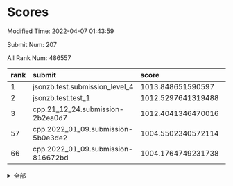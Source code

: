 # Scores

Modified Time: 2022-04-07 01:43:59

Submit Num: 207

All Rank Num: 486557

| rank |               submit               |       score        |       sigma        | pk_num |
| :--- | :--------------------------------- | :----------------- | :----------------- | :----- |
| 1    | jsonzb.test.submission_level_4     | 1013.848651590597  | 0.7955602380974738 | 9403   |
| 2    | jsonzb.test.test_1                 | 1012.5297641319488 | 0.7980989864786513 | 9403   |
| 3    | cpp.21_12_24.submission-2b2ea0d7   | 1012.4041346470016 | 0.8098102550933275 | 9403   |
| 57   | cpp.2022_01_09.submission-5b0e3de2 | 1004.5502340572114 | 0.7159818302171495 | 9405   |
| 66   | cpp.2022_01_09.submission-816672bd | 1004.1764749231738 | 0.7140317967891963 | 9402   |


<details>
<summary>全部</summary>

| rank |                 submit                 |       score        |       sigma        | pk_num |
| :--- | :------------------------------------- | :----------------- | :----------------- | :----- |
| 1    | jsonzb.test.submission_level_4         | 1013.848651590597  | 0.7955602380974738 | 9403   |
| 2    | jsonzb.test.test_1                     | 1012.5297641319488 | 0.7980989864786513 | 9403   |
| 3    | cpp.21_12_24.submission-2b2ea0d7       | 1012.4041346470016 | 0.8098102550933275 | 9403   |
| 4    | gobigger.level_3.submission_level_3_47 | 1011.6748925554125 | 0.773782346491175  | 9398   |
| 5    | gobigger.level_3.submission_level_3_39 | 1011.3822149598803 | 0.7480985498926933 | 9403   |
| 6    | gobigger.level_3.submission_level_3_23 | 1011.2215194173506 | 0.7601253664695247 | 9402   |
| 7    | gobigger.level_3.submission_level_3_37 | 1011.1107217129055 | 0.751749889086856  | 9403   |
| 8    | gobigger.level_3.submission_level_3_38 | 1010.9433812514842 | 0.7634120572321386 | 9399   |
| 9    | gobigger.level_3.submission_level_3_18 | 1010.8185593853577 | 0.7481288448606999 | 9407   |
| 10   | gobigger.level_3.submission_level_3_30 | 1010.7189889626723 | 0.7748035974653494 | 9404   |
| 11   | gobigger.level_3.submission_level_3_25 | 1010.6967710578241 | 0.7542211437037482 | 9399   |
| 12   | gobigger.level_3.submission_level_3_10 | 1010.5978740195103 | 0.7639761981726306 | 9407   |
| 13   | gobigger.level_3.submission_level_3_2  | 1010.5785427284155 | 0.7510833440692211 | 9405   |
| 14   | gobigger.level_3.submission_level_3_7  | 1010.5103585960005 | 0.7717901956907756 | 9406   |
| 15   | gobigger.level_3.submission_level_3_44 | 1010.4539843736268 | 0.7511574261841132 | 9404   |
| 16   | gobigger.level_3.submission_level_3_43 | 1010.436204189649  | 0.7828795747174945 | 9403   |
| 17   | gobigger.level_3.submission_level_3_48 | 1010.400327607973  | 0.7711543782112059 | 9401   |
| 18   | gobigger.level_3.submission_level_3_1  | 1010.3936692907794 | 0.7407360445680914 | 9405   |
| 19   | gobigger.level_3.submission_level_3_8  | 1010.3783292642096 | 0.7552283591938941 | 9402   |
| 20   | gobigger.level_3.submission_level_3_36 | 1010.2591229436862 | 0.7420381186970295 | 9404   |
| 21   | gobigger.level_3.submission_level_3_12 | 1010.2059913529322 | 0.7597956303560374 | 9400   |
| 22   | gobigger.level_3.submission_level_3_35 | 1010.1296565893872 | 0.7501189407083604 | 9398   |
| 23   | gobigger.level_3.submission_level_3_19 | 1010.1284236612635 | 0.7578818531995427 | 9399   |
| 24   | gobigger.level_3.submission_level_3_26 | 1010.0857236037041 | 0.7552843292343945 | 9402   |
| 25   | gobigger.level_3.submission_level_3_28 | 1010.085519691416  | 0.7657260023652407 | 9405   |
| 26   | gobigger.level_3.submission_level_3_15 | 1010.0316513748745 | 0.7504535589608307 | 9408   |
| 27   | gobigger.level_3.submission_level_3_17 | 1010.0115033780531 | 0.749196043693807  | 9403   |
| 28   | gobigger.level_3.submission_level_3_32 | 1010.0054774594093 | 0.755413493003263  | 9398   |
| 29   | gobigger.level_3.submission_level_3_22 | 1009.9750229554307 | 0.7407637845648811 | 9401   |
| 30   | gobigger.level_3.submission_level_3_29 | 1009.9579943958294 | 0.7680577719701206 | 9409   |
| 31   | gobigger.level_3.submission_level_3_11 | 1009.9292392956386 | 0.7668317728843171 | 9402   |
| 32   | gobigger.level_3.submission_level_3_27 | 1009.8949193535907 | 0.732052566956253  | 9400   |
| 33   | gobigger.level_3.submission_level_3_42 | 1009.8617224121887 | 0.753588884579143  | 9401   |
| 34   | gobigger.level_3.submission_level_3_45 | 1009.844734055534  | 0.7655497673887882 | 9405   |
| 35   | gobigger.level_3.submission_level_3_4  | 1009.7194063587141 | 0.7290359675717153 | 9402   |
| 36   | gobigger.level_3.submission_level_3_9  | 1009.6953101753639 | 0.7556856686391239 | 9405   |
| 37   | gobigger.level_3.submission_level_3_5  | 1009.5621736521249 | 0.7685018908871601 | 9406   |
| 38   | gobigger.level_3.submission_level_3_41 | 1009.5571377662126 | 0.7357855477528882 | 9405   |
| 39   | gobigger.level_3.submission_level_3_3  | 1009.4967527036242 | 0.7471421154031117 | 9403   |
| 40   | gobigger.level_3.submission_level_3_24 | 1009.4848358032605 | 0.7482963947825176 | 9401   |
| 41   | gobigger.level_3.submission_level_3_6  | 1009.4749849274281 | 0.7469567838621425 | 9405   |
| 42   | gobigger.level_3.submission_level_3_34 | 1009.3491884351586 | 0.7330766858274778 | 9398   |
| 43   | gobigger.level_3.submission_level_3_0  | 1009.2143170916596 | 0.761266057977401  | 9401   |
| 44   | gobigger.level_3.submission_level_3_31 | 1009.2124840824171 | 0.745277142698267  | 9407   |
| 45   | gobigger.level_3.submission_level_3_46 | 1009.200855408585  | 0.744075463150375  | 9400   |
| 46   | gobigger.level_3.submission_level_3_40 | 1009.1609562726305 | 0.7547827186618992 | 9406   |
| 47   | gobigger.level_3.submission_level_3_20 | 1009.1226613500294 | 0.7679501450494813 | 9402   |
| 48   | gobigger.level_3.submission_level_3_21 | 1009.0350247875293 | 0.7555142582443862 | 9407   |
| 49   | gobigger.level_3.submission_level_3_13 | 1008.9805351332452 | 0.7524791671893135 | 9396   |
| 50   | gobigger.level_3.submission_level_3_33 | 1008.883280875289  | 0.7479462557953847 | 9398   |
| 51   | gobigger.level_3.submission_level_3_14 | 1008.8563470220831 | 0.7487898218190555 | 9401   |
| 52   | gobigger.level_3.submission_level_3_49 | 1008.8273279406689 | 0.7391994633962924 | 9404   |
| 53   | gobigger.level_3.submission_level_3_16 | 1008.4592003121774 | 0.7422087189040528 | 9405   |
| 54   | gobigger.level_1.submission_level_1_19 | 1004.9651646509951 | 0.7159930683904816 | 9405   |
| 55   | gobigger.level_1.submission_level_1_43 | 1004.941719368993  | 0.7235801959811792 | 9408   |
| 56   | gobigger.level_1.submission_level_1_29 | 1004.6186378139323 | 0.721473013659992  | 9400   |
| 57   | cpp.2022_01_09.submission-5b0e3de2     | 1004.5502340572114 | 0.7159818302171495 | 9405   |
| 58   | gobigger.level_1.submission_level_1_35 | 1004.550224797058  | 0.7343238808387481 | 9397   |
| 59   | gobigger.level_1.submission_level_1_45 | 1004.4566794299658 | 0.7085837417507937 | 9403   |
| 60   | gobigger.level_1.submission_level_1_47 | 1004.3633824464944 | 0.712039014341039  | 9403   |
| 61   | gobigger.level_1.submission_level_1_40 | 1004.3222004861525 | 0.7157466318515978 | 9399   |
| 62   | gobigger.level_1.submission_level_1_15 | 1004.3022992436245 | 0.7102897295165382 | 9396   |
| 63   | gobigger.level_1.submission_level_1_17 | 1004.2964982920936 | 0.7176630972442783 | 9401   |
| 64   | gobigger.level_1.submission_level_1_7  | 1004.2478722570719 | 0.7273216903723599 | 9402   |
| 65   | gobigger.level_1.submission_level_1_10 | 1004.2078788042514 | 0.7272664478513755 | 9406   |
| 66   | cpp.2022_01_09.submission-816672bd     | 1004.1764749231738 | 0.7140317967891963 | 9402   |
| 67   | gobigger.level_1.submission_level_1_23 | 1004.0786076431596 | 0.7169257756094969 | 9403   |
| 68   | gobigger.level_1.submission_level_1_12 | 1004.0623303524258 | 0.7128624270531289 | 9404   |
| 69   | gobigger.level_1.submission_level_1_49 | 1003.9578872157081 | 0.7258868337857225 | 9402   |
| 70   | gobigger.level_1.submission_level_1_30 | 1003.8684317996165 | 0.7250007313019904 | 9401   |
| 71   | gobigger.level_1.submission_level_1_37 | 1003.7598413154595 | 0.7204773422713853 | 9400   |
| 72   | gobigger.level_1.submission_level_1_25 | 1003.7516510956391 | 0.7157605573326897 | 9397   |
| 73   | gobigger.level_1.submission_level_1_36 | 1003.6923600556432 | 0.7242079714906767 | 9407   |
| 74   | gobigger.level_1.submission_level_1_2  | 1003.5006167113256 | 0.7200985192097735 | 9404   |
| 75   | gobigger.level_1.submission_level_1_42 | 1003.4866590444872 | 0.7081903544204666 | 9404   |
| 76   | gobigger.level_1.submission_level_1_4  | 1003.4532275732433 | 0.7282428378147405 | 9404   |
| 77   | gobigger.level_1.submission_level_1_3  | 1003.4263203941194 | 0.7190551685288709 | 9403   |
| 78   | gobigger.level_1.submission_level_1_27 | 1003.4131050114269 | 0.719248667402079  | 9399   |
| 79   | gobigger.level_1.submission_level_1_38 | 1003.3595050361843 | 0.7199675536471496 | 9408   |
| 80   | gobigger.level_1.submission_level_1_44 | 1003.3590707101806 | 0.7078405077845076 | 9396   |
| 81   | gobigger.level_1.submission_level_1_0  | 1003.2950973436248 | 0.7362654134168054 | 9404   |
| 82   | gobigger.level_1.submission_level_1_32 | 1003.2936151582163 | 0.7213180058398907 | 9410   |
| 83   | gobigger.level_1.submission_level_1_39 | 1003.2083831997109 | 0.7185931780246892 | 9396   |
| 84   | gobigger.level_1.submission_level_1_16 | 1003.173884680758  | 0.7164775479277153 | 9400   |
| 85   | gobigger.level_1.submission_level_1_13 | 1003.0052211659964 | 0.7145122399943403 | 9402   |
| 86   | gobigger.level_1.submission_level_1_26 | 1002.972901521797  | 0.7277409221549715 | 9394   |
| 87   | gobigger.level_1.submission_level_1_34 | 1002.9557879848671 | 0.7217026124282151 | 9408   |
| 88   | gobigger.level_1.submission_level_1_5  | 1002.9478857744009 | 0.7192471743128166 | 9406   |
| 89   | gobigger.level_1.submission_level_1_46 | 1002.9465221001784 | 0.7165651678396496 | 9402   |
| 90   | gobigger.level_1.submission_level_1_1  | 1002.9253097239264 | 0.7191677405618404 | 9401   |
| 91   | gobigger.level_1.submission_level_1_33 | 1002.9024858865416 | 0.7175603540840186 | 9401   |
| 92   | gobigger.level_1.submission_level_1_28 | 1002.8643356475792 | 0.7240717573008062 | 9404   |
| 93   | gobigger.level_1.submission_level_1_41 | 1002.792383076811  | 0.716919849074533  | 9405   |
| 94   | gobigger.level_1.submission_level_1_9  | 1002.624014675575  | 0.7093923599634402 | 9404   |
| 95   | gobigger.level_1.submission_level_1_24 | 1002.5417244818269 | 0.7049681055326037 | 9397   |
| 96   | gobigger.level_1.submission_level_1_20 | 1002.5177123670135 | 0.7041015351704134 | 9400   |
| 97   | gobigger.level_1.submission_level_1_48 | 1002.4810836915775 | 0.7110295191102579 | 9402   |
| 98   | gobigger.level_1.submission_level_1_21 | 1002.4738074821537 | 0.7194189397933606 | 9396   |
| 99   | gobigger.level_1.submission_level_1_22 | 1002.3333602154546 | 0.7277138891512989 | 9399   |
| 100  | gobigger.level_1.submission_level_1_18 | 1002.2293147433012 | 0.7176900452929244 | 9404   |
| 101  | gobigger.level_1.submission_level_1_11 | 1002.22908931489   | 0.7092794454481269 | 9397   |
| 102  | gobigger.level_1.submission_level_1_14 | 1002.0636473973811 | 0.7102419600596505 | 9396   |
| 103  | gobigger.level_1.submission_level_1_8  | 1002.0607814740855 | 0.7196199232395536 | 9404   |
| 104  | gobigger.level_1.submission_level_1_6  | 1002.0286511111368 | 0.7064874954510166 | 9398   |
| 105  | gobigger.level_1.submission_level_1_31 | 1001.3621173488084 | 0.7130498699232912 | 9401   |
| 106  | gobigger.random.submission_random_34   | 997.449799455079   | 0.71004878675981   | 9403   |
| 107  | gobigger.random.submission_random_48   | 997.3337400515438  | 0.7204256818735957 | 9399   |
| 108  | gobigger.random.submission_random_7    | 997.1811539269303  | 0.7152786211479162 | 9404   |
| 109  | gobigger.random.submission_random_0    | 997.1776203166863  | 0.709069767661273  | 9401   |
| 110  | gobigger.random.submission_random_45   | 996.9988874189432  | 0.6979093153794609 | 9407   |
| 111  | gobigger.random.submission_random_16   | 996.8959214116425  | 0.7050739678631255 | 9399   |
| 112  | gobigger.random.submission_random_28   | 996.7954755692697  | 0.7098814751416992 | 9403   |
| 113  | gobigger.random.submission_random_14   | 996.7650515451521  | 0.7211772395819379 | 9402   |
| 114  | gobigger.random.submission_random_6    | 996.5069569776026  | 0.6993754542121177 | 9397   |
| 115  | gobigger.random.submission_random_21   | 996.4524084955071  | 0.7121779660825409 | 9400   |
| 116  | gobigger.random.submission_random_8    | 996.445357732746   | 0.6953449685463018 | 9400   |
| 117  | gobigger.random.submission_random_43   | 996.4216033347697  | 0.6993858529817505 | 9401   |
| 118  | gobigger.random.submission_random_24   | 996.3740183677666  | 0.7056940199215656 | 9405   |
| 119  | gobigger.random.submission_random_10   | 996.3276310728637  | 0.7011932316596589 | 9405   |
| 120  | gobigger.random.submission_random_42   | 996.3074262859249  | 0.7208011032941586 | 9399   |
| 121  | gobigger.random.submission_random_19   | 996.2869859390199  | 0.7095799392167357 | 9406   |
| 122  | gobigger.random.submission_random_23   | 996.2221325463942  | 0.7060110090174254 | 9399   |
| 123  | gobigger.random.submission_random_39   | 996.2144191362847  | 0.7004926347249004 | 9397   |
| 124  | gobigger.random.submission_random_3    | 996.2008329216876  | 0.7031058654707135 | 9403   |
| 125  | gobigger.random.submission_random_1    | 996.1902589819786  | 0.7080644437349772 | 9398   |
| 126  | gobigger.random.submission_random_9    | 996.188753373026   | 0.7110969225498185 | 9405   |
| 127  | gobigger.random.submission_random_41   | 996.1429077886975  | 0.7157911977423701 | 9401   |
| 128  | gobigger.random.submission_random_18   | 996.1015429952158  | 0.7151065972481992 | 9409   |
| 129  | gobigger.random.submission_random_12   | 996.0973592555392  | 0.7094800557725205 | 9403   |
| 130  | gobigger.random.submission_random_29   | 996.0485879073627  | 0.7120884302418445 | 9405   |
| 131  | gobigger.random.submission_random_11   | 996.0350624171155  | 0.7152514179998194 | 9400   |
| 132  | gobigger.random.submission_random_20   | 996.0221588967032  | 0.7155070883186088 | 9407   |
| 133  | gobigger.random.submission_random_22   | 996.0145450677051  | 0.7253434789320482 | 9401   |
| 134  | gobigger.random.submission_random_40   | 995.9859942139715  | 0.7074261044417418 | 9401   |
| 135  | gobigger.random.submission_random_49   | 995.9650815210931  | 0.7100485125391947 | 9397   |
| 136  | gobigger.random.submission_random_15   | 995.8808232076707  | 0.7254909296606512 | 9405   |
| 137  | gobigger.random.submission_random_4    | 995.873710292233   | 0.7069542061002795 | 9402   |
| 138  | gobigger.random.submission_random_35   | 995.8121291218955  | 0.725779429930026  | 9403   |
| 139  | gobigger.random.submission_random_37   | 995.7926118333777  | 0.7182197725855467 | 9406   |
| 140  | gobigger.random.submission_random_30   | 995.7773521314125  | 0.701460131564922  | 9403   |
| 141  | gobigger.random.submission_random_31   | 995.7756480455762  | 0.7254481913096749 | 9402   |
| 142  | gobigger.random.submission_random_13   | 995.743563149722   | 0.7162933989549715 | 9398   |
| 143  | gobigger.random.submission_random_26   | 995.7091879718837  | 0.7066200889154239 | 9400   |
| 144  | gobigger.random.submission_random_2    | 995.6133693163133  | 0.721628383715602  | 9400   |
| 145  | gobigger.random.submission_random_46   | 995.5325370677905  | 0.7011989483669591 | 9403   |
| 146  | gobigger.random.submission_random_17   | 995.4990650622975  | 0.7213749623667872 | 9400   |
| 147  | gobigger.random.submission_random_32   | 995.4296960487934  | 0.7323264669939146 | 9396   |
| 148  | gobigger.random.submission_random_47   | 995.4019230822364  | 0.7081550717026317 | 9403   |
| 149  | gobigger.random.submission_random_5    | 995.3784605671927  | 0.7236547408822286 | 9401   |
| 150  | gobigger.random.submission_random_33   | 995.289991279686   | 0.7163064425730815 | 9403   |
| 151  | gobigger.random.submission_random_36   | 995.2267759314196  | 0.7092594031440852 | 9401   |
| 152  | gobigger.random.submission_random_27   | 995.2064626640446  | 0.7210615202968439 | 9402   |
| 153  | gobigger.random.submission_random_25   | 995.0397591657021  | 0.7344257918841665 | 9402   |
| 154  | gobigger.random.submission_random_44   | 995.0192115296014  | 0.7241082833551401 | 9399   |
| 155  | gobigger.random.submission_random_38   | 994.8620734910811  | 0.7155819914430711 | 9399   |
| 156  | gobigger.level_2.submission_level_2_11 | 994.4449228693298  | 0.7369859776398385 | 9399   |
| 157  | gobigger.level_2.submission_level_2_25 | 994.2700926354772  | 0.7292607791205169 | 9397   |
| 158  | gobigger.level_2.submission_level_2_44 | 993.5058681686486  | 0.7487974708417694 | 9399   |
| 159  | gobigger.level_2.submission_level_2_5  | 993.3749909589432  | 0.7320204589021141 | 9401   |
| 160  | gobigger.level_2.submission_level_2_49 | 993.3615523662808  | 0.7532375485243697 | 9402   |
| 161  | gobigger.level_2.submission_level_2_47 | 993.3363547816326  | 0.7449723230496106 | 9397   |
| 162  | gobigger.level_2.submission_level_2_22 | 993.2240277395097  | 0.7479555296551629 | 9407   |
| 163  | gobigger.level_2.submission_level_2_15 | 993.0814039118891  | 0.7322785282913313 | 9398   |
| 164  | gobigger.level_2.submission_level_2_42 | 993.0414912613261  | 0.7528436521875436 | 9404   |
| 165  | gobigger.level_2.submission_level_2_2  | 993.0248213240808  | 0.7422347292756523 | 9398   |
| 166  | gobigger.level_2.submission_level_2_4  | 992.9951976015467  | 0.7375927350178796 | 9399   |
| 167  | gobigger.level_2.submission_level_2_12 | 992.7996946483104  | 0.7375000022770829 | 9401   |
| 168  | gobigger.level_2.submission_level_2_1  | 992.7394051054781  | 0.7321920285805594 | 9400   |
| 169  | gobigger.level_2.submission_level_2_43 | 992.7283329124637  | 0.7366614414472767 | 9405   |
| 170  | gobigger.level_2.submission_level_2_29 | 992.6913160759095  | 0.7411891343346921 | 9404   |
| 171  | gobigger.level_2.submission_level_2_35 | 992.5745307104063  | 0.7459944076077383 | 9400   |
| 172  | gobigger.level_2.submission_level_2_8  | 992.5426298760177  | 0.742076028014512  | 9405   |
| 173  | gobigger.level_2.submission_level_2_45 | 992.4470198197728  | 0.7491455264524621 | 9400   |
| 174  | gobigger.level_2.submission_level_2_0  | 992.398010253957   | 0.7525085024057696 | 9404   |
| 175  | gobigger.level_2.submission_level_2_9  | 992.349784881005   | 0.73861115107126   | 9405   |
| 176  | gobigger.level_2.submission_level_2_26 | 992.2394253222442  | 0.7415927282249054 | 9404   |
| 177  | gobigger.level_2.submission_level_2_6  | 992.1487078202417  | 0.7365300767794554 | 9399   |
| 178  | gobigger.level_2.submission_level_2_39 | 992.0904659413972  | 0.7417758276919981 | 9400   |
| 179  | gobigger.level_2.submission_level_2_24 | 992.0765597690942  | 0.7293605537477446 | 9406   |
| 180  | gobigger.level_2.submission_level_2_31 | 992.0673827591702  | 0.7452448341102085 | 9400   |
| 181  | gobigger.level_2.submission_level_2_3  | 992.0318338235599  | 0.7443078480647904 | 9402   |
| 182  | gobigger.level_2.submission_level_2_30 | 991.9876499747753  | 0.7641759527697584 | 9396   |
| 183  | gobigger.level_2.submission_level_2_17 | 991.9629485645299  | 0.7519948679930357 | 9406   |
| 184  | gobigger.level_2.submission_level_2_10 | 991.8896109969902  | 0.7508388852036301 | 9401   |
| 185  | gobigger.level_2.submission_level_2_46 | 991.8246498773423  | 0.7469502144474891 | 9404   |
| 186  | gobigger.level_2.submission_level_2_20 | 991.816477316538   | 0.7641809024119186 | 9402   |
| 187  | gobigger.level_2.submission_level_2_41 | 991.7304480999859  | 0.7468607135721813 | 9404   |
| 188  | gobigger.level_2.submission_level_2_32 | 991.6768314961266  | 0.7583179941352564 | 9398   |
| 189  | gobigger.level_2.submission_level_2_36 | 991.6711534417018  | 0.7316577695554003 | 9403   |
| 190  | gobigger.level_2.submission_level_2_34 | 991.648115939146   | 0.7446870881126989 | 9404   |
| 191  | gobigger.level_2.submission_level_2_18 | 991.6113117240253  | 0.7544903161893283 | 9400   |
| 192  | gobigger.level_2.submission_level_2_7  | 991.6003908792153  | 0.7607265913932837 | 9406   |
| 193  | gobigger.level_2.submission_level_2_16 | 991.5173583215526  | 0.7478132241917812 | 9401   |
| 194  | gobigger.level_2.submission_level_2_27 | 991.5145772858074  | 0.7680952356144539 | 9402   |
| 195  | gobigger.level_2.submission_level_2_13 | 991.4910797455254  | 0.7371091187781574 | 9403   |
| 196  | gobigger.level_2.submission_level_2_23 | 991.4535391731479  | 0.7528935641855424 | 9403   |
| 197  | gobigger.level_2.submission_level_2_33 | 991.3852192319551  | 0.7409343402965008 | 9406   |
| 198  | gobigger.level_2.submission_level_2_21 | 991.3119196372138  | 0.7457170011983066 | 9407   |
| 199  | gobigger.level_2.submission_level_2_40 | 991.1705814688593  | 0.745085526717049  | 9403   |
| 200  | gobigger.level_2.submission_level_2_14 | 990.999855019986   | 0.7456441437839518 | 9402   |
| 201  | gobigger.level_2.submission_level_2_37 | 990.5983713583898  | 0.7633555174243931 | 9406   |
| 202  | gobigger.level_2.submission_level_2_38 | 990.4594207020917  | 0.7799048949275684 | 9401   |
| 203  | gobigger.level_2.submission_level_2_48 | 990.4562103795105  | 0.7745740669918642 | 9406   |
| 204  | gobigger.level_2.submission_level_2_19 | 990.4030147782612  | 0.7674805722158305 | 9398   |
| 205  | gobigger.level_2.submission_level_2_28 | 990.3712584600024  | 0.7697203314661071 | 9406   |
| 206  | gobigger.none.submission_none_0        | 978.03198089981    | 1.2560927642481223 | 9407   |
| 207  | gobigger.none.submission_none_1        | 975.5652663057706  | 1.5374930499780028 | 9401   |

</details>